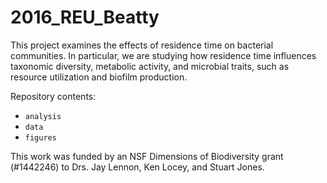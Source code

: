 # 2016_REU_Beatty

This project examines the effects of residence time on bacterial communities. In particular, we are studying how residence time influences taxonomic diversity, metabolic activity, and microbial traits, such as resource utilization and biofilm production. 

Repository contents:  

- `analysis`
- `data`
- `figures`

This work was funded by an NSF Dimensions of Biodiversity grant (#1442246) to Drs. Jay Lennon, Ken Locey, and Stuart Jones.
